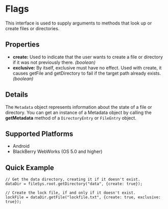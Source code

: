 Flags
==========

This interface is used to supply arguments to methods that look up or create files or directories.

Properties
----------

- __create:__ Used to indicate that the user wants to create a file or directory if it was not previously there. _(boolean)_
- __exclusive:__ By itself, exclusive must have no effect. Used with create, it causes getFile and getDirectory to fail if the target path already exists. _(boolean)_

Details
-------

The `Metadata` object represents information about the state of a file or directory.  You can get an instance of a Metadata object by calling the __getMetadata__ method of a `DirectoryEntry` or `FileEntry` object.

Supported Platforms
-------------------

- Android
- BlackBerry WebWorks (OS 5.0 and higher)

Quick Example
-------------

	// Get the data directory, creating it if it doesn't exist.
	dataDir = fileSys.root.getDirectory("data", {create: true});

	// Create the lock file, if and only if it doesn't exist.
	lockFile = dataDir.getFile("lockfile.txt", {create: true, exclusive: true});
